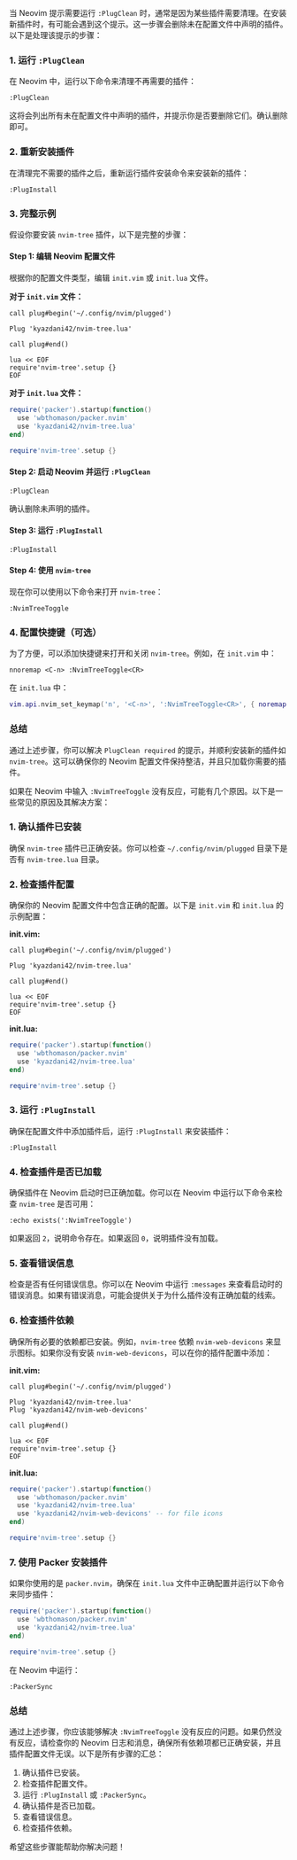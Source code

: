 当 Neovim 提示需要运行 `:PlugClean` 时，通常是因为某些插件需要清理。在安装新插件时，有可能会遇到这个提示。这一步骤会删除未在配置文件中声明的插件。以下是处理该提示的步骤：

### 1. 运行 `:PlugClean`

在 Neovim 中，运行以下命令来清理不再需要的插件：

```vim
:PlugClean
```

这将会列出所有未在配置文件中声明的插件，并提示你是否要删除它们。确认删除即可。

### 2. 重新安装插件

在清理完不需要的插件之后，重新运行插件安装命令来安装新的插件：

```vim
:PlugInstall
```

### 3. 完整示例

假设你要安装 `nvim-tree` 插件，以下是完整的步骤：

#### Step 1: 编辑 Neovim 配置文件

根据你的配置文件类型，编辑 `init.vim` 或 `init.lua` 文件。

**对于 `init.vim` 文件：**

```vim
call plug#begin('~/.config/nvim/plugged')

Plug 'kyazdani42/nvim-tree.lua'

call plug#end()

lua << EOF
require'nvim-tree'.setup {}
EOF
```

**对于 `init.lua` 文件：**

```lua
require('packer').startup(function()
  use 'wbthomason/packer.nvim'
  use 'kyazdani42/nvim-tree.lua'
end)

require'nvim-tree'.setup {}
```

#### Step 2: 启动 Neovim 并运行 `:PlugClean`

```vim
:PlugClean
```

确认删除未声明的插件。

#### Step 3: 运行 `:PlugInstall`

```vim
:PlugInstall
```

#### Step 4: 使用 `nvim-tree`

现在你可以使用以下命令来打开 `nvim-tree`：

```vim
:NvimTreeToggle
```

### 4. 配置快捷键（可选）

为了方便，可以添加快捷键来打开和关闭 `nvim-tree`。例如，在 `init.vim` 中：

```vim
nnoremap <C-n> :NvimTreeToggle<CR>
```

在 `init.lua` 中：

```lua
vim.api.nvim_set_keymap('n', '<C-n>', ':NvimTreeToggle<CR>', { noremap = true, silent = true })
```

### 总结

通过上述步骤，你可以解决 `PlugClean required` 的提示，并顺利安装新的插件如 `nvim-tree`。这可以确保你的 Neovim 配置文件保持整洁，并且只加载你需要的插件。


如果在 Neovim 中输入 `:NvimTreeToggle` 没有反应，可能有几个原因。以下是一些常见的原因及其解决方案：

### 1. 确认插件已安装

确保 `nvim-tree` 插件已正确安装。你可以检查 `~/.config/nvim/plugged` 目录下是否有 `nvim-tree.lua` 目录。

### 2. 检查插件配置

确保你的 Neovim 配置文件中包含正确的配置。以下是 `init.vim` 和 `init.lua` 的示例配置：

**init.vim:**

```vim
call plug#begin('~/.config/nvim/plugged')

Plug 'kyazdani42/nvim-tree.lua'

call plug#end()

lua << EOF
require'nvim-tree'.setup {}
EOF
```

**init.lua:**

```lua
require('packer').startup(function()
  use 'wbthomason/packer.nvim'
  use 'kyazdani42/nvim-tree.lua'
end)

require'nvim-tree'.setup {}
```

### 3. 运行 `:PlugInstall`

确保在配置文件中添加插件后，运行 `:PlugInstall` 来安装插件：

```vim
:PlugInstall
```

### 4. 检查插件是否已加载

确保插件在 Neovim 启动时已正确加载。你可以在 Neovim 中运行以下命令来检查 `nvim-tree` 是否可用：

```vim
:echo exists(':NvimTreeToggle')
```

如果返回 `2`，说明命令存在。如果返回 `0`，说明插件没有加载。

### 5. 查看错误信息

检查是否有任何错误信息。你可以在 Neovim 中运行 `:messages` 来查看启动时的错误消息。如果有错误消息，可能会提供关于为什么插件没有正确加载的线索。

### 6. 检查插件依赖

确保所有必要的依赖都已安装。例如，`nvim-tree` 依赖 `nvim-web-devicons` 来显示图标。如果你没有安装 `nvim-web-devicons`，可以在你的插件配置中添加：

**init.vim:**

```vim
call plug#begin('~/.config/nvim/plugged')

Plug 'kyazdani42/nvim-tree.lua'
Plug 'kyazdani42/nvim-web-devicons'

call plug#end()

lua << EOF
require'nvim-tree'.setup {}
EOF
```

**init.lua:**

```lua
require('packer').startup(function()
  use 'wbthomason/packer.nvim'
  use 'kyazdani42/nvim-tree.lua'
  use 'kyazdani42/nvim-web-devicons' -- for file icons
end)

require'nvim-tree'.setup {}
```

### 7. 使用 Packer 安装插件

如果你使用的是 `packer.nvim`，确保在 `init.lua` 文件中正确配置并运行以下命令来同步插件：

```lua
require('packer').startup(function()
  use 'wbthomason/packer.nvim'
  use 'kyazdani42/nvim-tree.lua'
end)

require'nvim-tree'.setup {}
```

在 Neovim 中运行：

```vim
:PackerSync
```

### 总结

通过上述步骤，你应该能够解决 `:NvimTreeToggle` 没有反应的问题。如果仍然没有反应，请检查你的 Neovim 日志和消息，确保所有依赖项都已正确安装，并且插件配置文件无误。以下是所有步骤的汇总：

1. 确认插件已安装。
2. 检查插件配置文件。
3. 运行 `:PlugInstall` 或 `:PackerSync`。
4. 确认插件是否已加载。
5. 查看错误信息。
6. 检查插件依赖。

希望这些步骤能帮助你解决问题！

